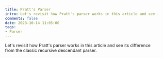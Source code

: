 ```yaml
---
title: Pratt's Parser
intro: Let's revisit how Pratt's parser works in this article and see its difference from the original recursive descendant parser.
comments: false
date: 2023-10-14 11:05:00
tags:
- Parser
---
```


Let's revisit how Pratt's parser works in this article and see its difference from the classic recursive descendant parser.

